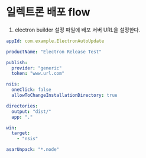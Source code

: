 # 일렉트론 배포 flow

1. electron builder 설정 파일에 배포 서버 URL을 설정한다.
```yaml
appId: com.example.ElectronAutoUpdate

productName: "Electron Release Test"

publish:
  provider: "generic"
  token: "www.url.com"

nsis: 
  oneClick: false
  allowToChangeInstallationDirectory: true

directories: 
  output: "dist/"
  app: "."

win: 
  target: 
    - "nsis"

asarUnpack: "*.node"
```